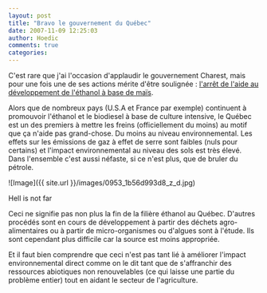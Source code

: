 ```yaml
---
layout: post
title: "Bravo le gouvernement du Québec"
date: 2007-11-09 12:25:03
author: Hoedic
comments: true
categories: 
---
```



C'est rare que j'ai l'occasion d'applaudir le gouvernement Charest, mais pour une fois une de ses actions mérite d'être soulignée : [l'arrêt de l'aide au développement de l'éthanol à base de maïs](http://www.cyberpresse.ca/article/20071109/CPACTUALITES/71108260/6488/CPACTUALITES).

Alors que de nombreux pays (U.S.A et France par exemple) continuent à promouvoir l'éthanol et le biodiesel à base de culture intensive, le Québec est un des premiers à mettre les freins (officiellement du moins) au motif que ça n'aide pas grand-chose. Du moins au niveau environnemental. Les effets sur les émissions de gaz à effet de serre sont faibles (nuls pour certains) et l'impact environnemental au niveau des sols est très élevé. Dans l'ensemble c'est aussi néfaste, si ce n'est plus, que de bruler du pétrole.


![Image]({{ site.url }}/images/0953_1b56d993d8_z_d.jpg)
<div class="photoattrib">Hell is not far</div>



 


Ceci ne signifie pas non plus la fin de la filière éthanol au Québec. D'autres procédés sont en cours de développement à partir des déchets agro-alimentaires ou à partir de micro-organismes ou d'algues sont à l'étude. Ils sont cependant plus difficile car la source est moins appropriée.

Et il faut bien comprendre que ceci n'est pas tant lié à améliorer l'impact environnemental direct comme on le dit tant que de s'affranchir des ressources abiotiques non renouvelables (ce qui laisse une partie du problème entier) tout en aidant le secteur de l'agriculture.